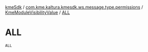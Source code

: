 [kmeSdk](../../index.md) / [com.kme.kaltura.kmesdk.ws.message.type.permissions](../index.md) / [KmeModuleVisibilityValue](index.md) / [ALL](./-a-l-l.md)

# ALL

`ALL`